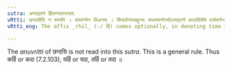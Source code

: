 ```yaml
---
sutra: अनद्यतने र्हिलन्यतरस्याम्
vRtti: छन्दसीति न स्मर्यते । सामान्येन विधानम् । किंसर्वनामबहुभ्यः सप्तम्यन्तेभ्योऽनद्यतने कालविशेषे वर्त्तमानेभ्यो र्हिल् प्रत्ययो भवत्यन्यतरस्याम् ॥
vRtti_eng: The affix _rhil_ (-/ र्हि) comes optionally, in denoting time not of the current day, after the words '_kim_, the _sarvanama_, and _bahu_ &c.' in the 7th case.

---
```

The _anuvritti_ of छन्दसि is not read into this _sutra_. This is a general rule. Thus कर्हि or कदा (7.2.103), यर्हि or यदा, तर्हि or तदा ॥